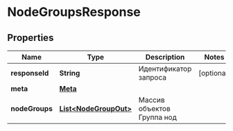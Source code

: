 

# NodeGroupsResponse


## Properties

| Name | Type | Description | Notes |
|------------ | ------------- | ------------- | -------------|
|**responseId** | **String** | Идентификатор запроса |  [optional] |
|**meta** | [**Meta**](Meta.md) |  |  |
|**nodeGroups** | [**List&lt;NodeGroupOut&gt;**](NodeGroupOut.md) | Массив объектов Группа нод |  |



